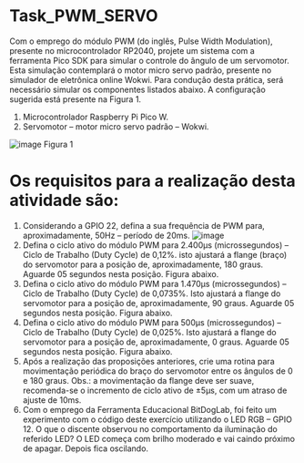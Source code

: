 ﻿# Task_PWM_SERVO

  Com o emprego do módulo PWM (do inglês, Pulse Width Modulation),
presente no microcontrolador RP2040, projete um sistema com a
ferramenta Pico SDK para simular o controle do ângulo de um
servomotor. Esta simulação contemplará o motor micro servo
padrão, presente no simulador de eletrônica online Wokwi. Para
condução desta prática, será necessário simular os componentes
listados abaixo. A configuração sugerida está presente na Figura 1.
1) Microcontrolador Raspberry Pi Pico W.
2) Servomotor – motor micro servo padrão – Wokwi.

 ![image](https://github.com/user-attachments/assets/132702ff-a2fc-4c6a-903a-095eea5b5934)
Figura 1

# Os requisitos para a realização desta atividade são:

1) Considerando a GPIO 22, defina a sua frequência de PWM para,
aproximadamente, 50Hz – período de 20ms. 
![image](https://github.com/user-attachments/assets/a2beef9f-0a31-474a-85dc-5e02712047a5)
2) Defina o ciclo ativo do módulo PWM para 2.400µs
(microssegundos) – Ciclo de Trabalho (Duty Cycle) de 0,12%. isto
ajustará a flange (braço) do servomotor para a posição de,
aproximadamente, 180 graus. Aguarde 05 segundos nesta
posição. Figura abaixo.
4) Defina o ciclo ativo do módulo PWM para 1.470µs
(microssegundos) – Ciclo de Trabalho (Duty Cycle) de 0,0735%.
Isto ajustará a flange do servomotor para a posição de,
aproximadamente, 90 graus. Aguarde 05 segundos nesta
posição. Figura abaixo.
5) Defina o ciclo ativo do módulo PWM para 500µs
(microssegundos) – Ciclo de Trabalho (Duty Cycle) de 0,025%.
Isto ajustará a flange do servomotor para a posição de,
aproximadamente, 0 graus. Aguarde 05 segundos nesta
posição. Figura abaixo.
7) Após a realização das proposições anteriores, crie uma rotina
para movimentação periódica do braço do servomotor entre os
ângulos de 0 e 180 graus. Obs.: a movimentação da flange deve
ser suave, recomenda-se o incremento de ciclo ativo de ±5µs,
com um atraso de ajuste de 10ms. 
8) Com o emprego da Ferramenta Educacional BitDogLab, foi feito
um experimento com o código deste exercício utilizando o LED
RGB – GPIO 12. O que o discente observou no comportamento
da iluminação do referido LED?
O LED começa com brilho moderado e vai caindo próximo de apagar. Depois fica oscilando.
